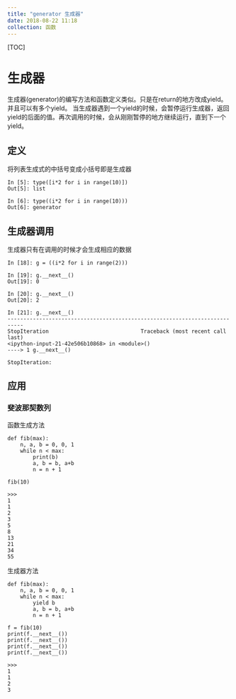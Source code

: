 ```yaml
---
title: "generator 生成器"
date: 2018-08-22 11:18
collection: 函数
---
```


[TOC]

# 生成器

生成器(generator)的编写方法和函数定义类似。只是在return的地方改成yield。并且可以有多个yield。
当生成器遇到一个yield的时候，会暂停运行生成器，返回yield的后面的值。再次调用的时候，会从刚刚暂停的地方继续运行，直到下一个yield。

## 定义

将列表生成式的中括号变成小括号即是生成器

```
In [5]: type([i*2 for i in range(10)])
Out[5]: list

In [6]: type((i*2 for i in range(10)))
Out[6]: generator
```



## 生成器调用

生成器只有在调用的时候才会生成相应的数据

```
In [18]: g = ((i*2 for i in range(2)))

In [19]: g.__next__()
Out[19]: 0

In [20]: g.__next__()
Out[20]: 2

In [21]: g.__next__()
---------------------------------------------------------------------------
StopIteration                             Traceback (most recent call last)
<ipython-input-21-42e506b10868> in <module>()
----> 1 g.__next__()

StopIteration:
```



## 应用

### 斐波那契数列

函数生成方法

```
def fib(max):
    n, a, b = 0, 0, 1
    while n < max:
        print(b)
        a, b = b, a+b
        n = n + 1

fib(10)

>>>
1
1
2
3
5
8
13
21
34
55
```



生成器方法

```
def fib(max):
    n, a, b = 0, 0, 1
    while n < max:
        yield b
        a, b = b, a+b
        n = n + 1

f = fib(10)
print(f.__next__())
print(f.__next__())
print(f.__next__())
print(f.__next__())

>>>
1
1
2
3
```

